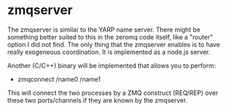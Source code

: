 # zmqserver

The zmqserver is similar to the YARP name server. There might be something better suited to this in the zeromq code itself, like a "router" option I did not find. The only thing that the zmqserver enables is to have really exogeneous coordination. It is implemented as a node.js server.

Another (C/C++) binary will be implemented that allows you to perform:

* zmqconnect /name0 /name1

This will connect the two processes by a ZMQ construct (REQ/REP) over these two ports/channels if they are known by the zmqserver.
